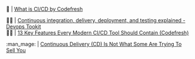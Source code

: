 :baby_bottle:  | [What is CI/CD by Codefresh](https://codefresh.io/continuous-integration/continuous-integration-delivery-pipeline-important/?utm_source=google&amp;utm_medium=cpc&amp;utm_campaign=docker-ci-cd&amp;utm_term=ci%20cd%20tools&amp;gclid=Cj0KCQjw6sHzBRCbARIsAF8FMpVQCgsC9ozvQGx0wuzZK6h1WAeH0tafDfyg-_H23L0eHSiRgajxIdEaAmkeEALw_wcB)</br>

:technologist: | [Continuous integration, delivery, deployment, and testing explained - Devops Tookit](https://www.youtube.com/watch?v=0ivcSjpUzl4&ab_channel=DevOpsToolkit)</br>
:technologist: | [13 Key Features Every Modern CI/CD Tool Should Contain (Codefresh)](https://codefresh.io/events/indy-devops-meetup/)</br>

:man_mage:     | [Continuous Delivery (CD) Is Not What Some Are Trying To Sell You](https://www.youtube.com/watch?v=hxJP1JoG4zM&ab_channel=DevOpsToolkit)</br>